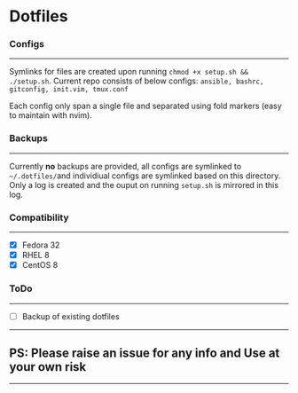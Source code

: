 # Dotfiles

### Configs
---

Symlinks for files are created upon running ```chmod +x setup.sh && ./setup.sh```. Current repo consists of below configs:
```ansible, bashrc, gitconfig, init.vim, tmux.conf```

Each config only span a single file and separated using fold markers (easy to maintain with nvim).

### Backups
---

Currently **no** backups are provided, all configs are symlinked to ```~/.dotfiles/```and individiual configs are symlinked based on this directory. Only a log is created and the ouput on running `setup.sh` is mirrored in this log.


### Compatibility
---

- [x] Fedora 32
- [x] RHEL 8
- [x] CentOS 8

### ToDo
---
- [ ] Backup of existing dotfiles

---
## **PS:** Please raise an issue for any info and **Use at your own risk**
---
